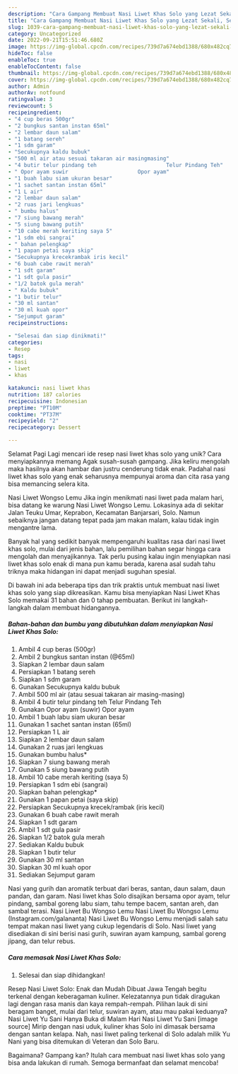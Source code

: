 ```yaml
---
description: "Cara Gampang Membuat Nasi Liwet Khas Solo yang Lezat Sekali, Sempurna"
title: "Cara Gampang Membuat Nasi Liwet Khas Solo yang Lezat Sekali, Sempurna"
slug: 1039-cara-gampang-membuat-nasi-liwet-khas-solo-yang-lezat-sekali-sempurna
category: Uncategorized
date: 2022-09-21T15:51:46.680Z
image: https://img-global.cpcdn.com/recipes/739d7a674ebd1388/680x482cq70/nasi-liwet-khas-solo-foto-resep-utama.jpg
hideToc: false
enableToc: true
enableTocContent: false
thumbnail: https://img-global.cpcdn.com/recipes/739d7a674ebd1388/680x482cq70/nasi-liwet-khas-solo-foto-resep-utama.jpg
cover: https://img-global.cpcdn.com/recipes/739d7a674ebd1388/680x482cq70/nasi-liwet-khas-solo-foto-resep-utama.jpg
author: Admin
authorAv: notfound
ratingvalue: 3
reviewcount: 5
recipeingredient:
- "4 cup beras 500gr"
- "2 bungkus santan instan 65ml"
- "2 lembar daun salam"
- "1 batang sereh"
- "1 sdm garam"
- "Secukupnya kaldu bubuk"
- "500 ml air atau sesuai takaran air masingmasing"
- "4 butir telur pindang teh                      Telur Pindang Teh"
- " Opor ayam suwir                      Opor ayam"
- "1 buah labu siam ukuran besar"
- "1 sachet santan instan 65ml"
- "1 L air"
- "2 lembar daun salam"
- "2 ruas jari lengkuas"
- " bumbu halus"
- "7 siung bawang merah"
- "5 siung bawang putih"
- "10 cabe merah keriting saya 5"
- "1 sdm ebi sangrai"
- " bahan pelengkap"
- "1 papan petai saya skip"
- "Secukupnya krecekrambak iris kecil"
- "6 buah cabe rawit merah"
- "1 sdt garam"
- "1 sdt gula pasir"
- "1/2 batok gula merah"
- " Kaldu bubuk"
- "1 butir telur"
- "30 ml santan"
- "30 ml kuah opor"
- "Sejumput garam"
recipeinstructions:

- "Selesai dan siap dinikmati!"
categories:
- Resep
tags:
- nasi
- liwet
- khas

katakunci: nasi liwet khas 
nutrition: 187 calories
recipecuisine: Indonesian
preptime: "PT10M"
cooktime: "PT37M"
recipeyield: "2"
recipecategory: Dessert

---
```



Selamat Pagi Lagi mencari ide resep nasi liwet khas solo yang unik? Cara menyiapkannya memang Agak susah-susah gampang. Jika keliru mengolah maka hasilnya akan hambar dan justru cenderung tidak enak. Padahal nasi liwet khas solo yang enak seharusnya mempunyai aroma dan cita rasa yang bisa memancing selera kita.


Nasi Liwet Wongso Lemu Jika ingin menikmati nasi liwet pada malam hari, bisa datang ke warung Nasi Liwet Wongso Lemu. Lokasinya ada di sekitar Jalan Teuku Umar, Keprabon, Kecamatan Banjarsari, Solo. Namun sebaiknya jangan datang tepat pada jam makan malam, kalau tidak ingin mengantre lama.

Banyak hal yang sedikit banyak mempengaruhi kualitas rasa dari nasi liwet khas solo, mulai dari jenis bahan, lalu pemilihan bahan segar hingga cara mengolah dan menyajikannya. Tak perlu pusing kalau ingin menyiapkan nasi liwet khas solo enak di mana pun kamu berada, karena asal sudah tahu triknya maka hidangan ini dapat menjadi suguhan spesial.


Di bawah ini ada beberapa tips dan trik praktis untuk membuat nasi liwet khas solo yang siap dikreasikan. Kamu bisa menyiapkan Nasi Liwet Khas Solo memakai 31 bahan dan 0 tahap pembuatan. Berikut ini langkah-langkah dalam membuat hidangannya.

<!--inarticleads1-->

##### Bahan-bahan dan bumbu yang dibutuhkan dalam menyiapkan Nasi Liwet Khas Solo:

1. Ambil 4 cup beras (500gr)
1. Ambil 2 bungkus santan instan (@65ml)
1. Siapkan 2 lembar daun salam
1. Persiapkan 1 batang sereh
1. Siapkan 1 sdm garam
1. Gunakan Secukupnya kaldu bubuk
1. Ambil 500 ml air (atau sesuai takaran air masing-masing)
1. Ambil 4 butir telur pindang teh                      Telur Pindang Teh
1. Gunakan  Opor ayam (suwir)                      Opor ayam
1. Ambil 1 buah labu siam ukuran besar
1. Gunakan 1 sachet santan instan (65ml)
1. Persiapkan 1 L air
1. Siapkan 2 lembar daun salam
1. Gunakan 2 ruas jari lengkuas
1. Gunakan  bumbu halus*
1. Siapkan 7 siung bawang merah
1. Gunakan 5 siung bawang putih
1. Ambil 10 cabe merah keriting (saya 5)
1. Persiapkan 1 sdm ebi (sangrai)
1. Siapkan  bahan pelengkap*
1. Gunakan 1 papan petai (saya skip)
1. Persiapkan Secukupnya krecek/rambak (iris kecil)
1. Gunakan 6 buah cabe rawit merah
1. Siapkan 1 sdt garam
1. Ambil 1 sdt gula pasir
1. Siapkan 1/2 batok gula merah
1. Sediakan  Kaldu bubuk
1. Siapkan 1 butir telur
1. Gunakan 30 ml santan
1. Siapkan 30 ml kuah opor
1. Sediakan Sejumput garam


Nasi yang gurih dan aromatik terbuat dari beras, santan, daun salam, daun pandan, dan garam. Nasi liwet khas Solo disajikan bersama opor ayam, telur pindang, sambal goreng labu siam, tahu tempe bacem, santan areh, dan sambal terasi. Nasi Liwet Bu Wongso Lemu Nasi Liwet Bu Wongso Lemu (Instagram.com/galananta) Nasi Liwet Bu Wongso Lemu menjadi salah satu tempat makan nasi liwet yang cukup legendaris di Solo. Nasi liwet yang disediakan di sini berisi nasi gurih, suwiran ayam kampung, sambal goreng jipang, dan telur rebus. 

<!--inarticleads2-->

##### Cara memasak Nasi Liwet Khas Solo:


1. Selesai dan siap dihidangkan!

Resep Nasi Liwet Solo: Enak dan Mudah Dibuat Jawa Tengah begitu terkenal dengan keberagaman kuliner. Kelezatannya pun tidak diragukan lagi dengan rasa manis dan kaya rempah-rempah. Pilihan lauk di sini beragam banget, mulai dari telur, suwiran ayam, atau mau pakai keduanya? Nasi Liwet Yu Sani Hanya Buka di Malam Hari Nasi Liwet Yu Sani [image source] Mirip dengan nasi uduk, kuliner khas Solo ini dimasak bersama dengan santan kelapa. Nah, nasi liwet paling terkenal di Solo adalah milik Yu Nani yang bisa ditemukan di Veteran dan Solo Baru. 

Bagaimana? Gampang kan? Itulah cara membuat nasi liwet khas solo yang bisa anda lakukan di rumah. Semoga bermanfaat dan selamat mencoba!
